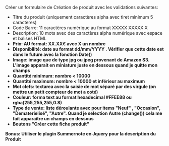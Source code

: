 Créer un formulaire de Création de produit avec les validations suivantes:

   + Titre du produit (uniquement caractères alpha avec tiret minimum 5 caractères)
   + Code Barre: 11 caractères numérique au format XXXXX XXXXX X
   + Description: 10 mots avec des caractères alpha numérique avec espace et balises HTML <b>
   + Prix: AU format: XX.XX€ avec X un nombre
   + Disponibilité: date au format dd/mm/YYYY . Vérifier que cette date est dans le future avec la fonction Date()
   + Image: image que de type jpg ou jpeg provenant de Amazon S3. L'image apparait en miniature juste en dessous quand je quitte mon champs
   + Quantité minimum: nombre < 10000
   + Quantité maximum: nombre < 10000 et inférieur au maximum
   + Mot clefs: textarea avec la saisie de mot séparé par des virgule (on mettre un petit compteur de mot a coté)
   + Couleur: forma text au format hexadecimal #FFEE88 ou rgba(255,255,255,0.8)
   + Type de vente: liste déroulante avec pour items "Neuf" , "Occasion", "Dematerielisé", "Autre". Quand je selection Autre (change())
   cela me fait apparaitre un champs en dessous
   + Boutons "Créer cette fiche produit"


   Bonus: Utiliser le plugin Summernote en Jquery pour la description du Produit
